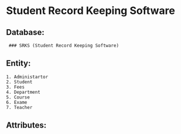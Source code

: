 # Student Record Keeping Software

## Database:
     ### SRKS (Student Record Keeping Software) 
## Entity: 
    1. Administartor
    2. Student
    3. Fees
    4. Department
    5. Course
    6. Exame
    7. Teacher

## Attributes:
